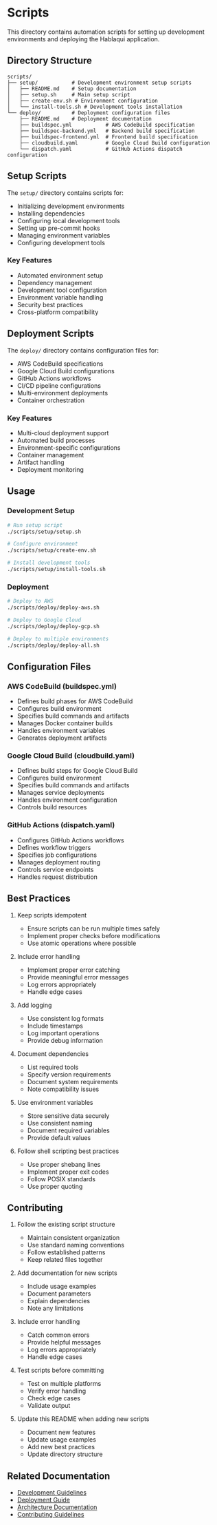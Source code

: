 # Scripts

This directory contains automation scripts for setting up development environments and deploying the Hablaqui application.

## Directory Structure
```
scripts/
├── setup/           # Development environment setup scripts
│   ├── README.md    # Setup documentation
│   ├── setup.sh     # Main setup script
│   ├── create-env.sh # Environment configuration
│   └── install-tools.sh # Development tools installation
└── deploy/          # Deployment configuration files
    ├── README.md    # Deployment documentation
    ├── buildspec.yml           # AWS CodeBuild specification
    ├── buildspec-backend.yml   # Backend build specification
    ├── buildspec-frontend.yml  # Frontend build specification
    ├── cloudbuild.yaml         # Google Cloud Build configuration
    └── dispatch.yaml           # GitHub Actions dispatch configuration
```

## Setup Scripts
The `setup/` directory contains scripts for:
- Initializing development environments
- Installing dependencies
- Configuring local development tools
- Setting up pre-commit hooks
- Managing environment variables
- Configuring development tools

### Key Features
- Automated environment setup
- Dependency management
- Development tool configuration
- Environment variable handling
- Security best practices
- Cross-platform compatibility

## Deployment Scripts
The `deploy/` directory contains configuration files for:
- AWS CodeBuild specifications
- Google Cloud Build configurations
- GitHub Actions workflows
- CI/CD pipeline configurations
- Multi-environment deployments
- Container orchestration

### Key Features
- Multi-cloud deployment support
- Automated build processes
- Environment-specific configurations
- Container management
- Artifact handling
- Deployment monitoring

## Usage

### Development Setup
```bash
# Run setup script
./scripts/setup/setup.sh

# Configure environment
./scripts/setup/create-env.sh

# Install development tools
./scripts/setup/install-tools.sh
```

### Deployment
```bash
# Deploy to AWS
./scripts/deploy/deploy-aws.sh

# Deploy to Google Cloud
./scripts/deploy/deploy-gcp.sh

# Deploy to multiple environments
./scripts/deploy/deploy-all.sh
```

## Configuration Files

### AWS CodeBuild (buildspec.yml)
- Defines build phases for AWS CodeBuild
- Configures build environment
- Specifies build commands and artifacts
- Manages Docker container builds
- Handles environment variables
- Generates deployment artifacts

### Google Cloud Build (cloudbuild.yaml)
- Defines build steps for Google Cloud Build
- Configures build environment
- Specifies build commands and artifacts
- Manages service deployments
- Handles environment configuration
- Controls build resources

### GitHub Actions (dispatch.yaml)
- Configures GitHub Actions workflows
- Defines workflow triggers
- Specifies job configurations
- Manages deployment routing
- Controls service endpoints
- Handles request distribution

## Best Practices
1. Keep scripts idempotent
   - Ensure scripts can be run multiple times safely
   - Implement proper checks before modifications
   - Use atomic operations where possible

2. Include error handling
   - Implement proper error catching
   - Provide meaningful error messages
   - Log errors appropriately
   - Handle edge cases

3. Add logging
   - Use consistent log formats
   - Include timestamps
   - Log important operations
   - Provide debug information

4. Document dependencies
   - List required tools
   - Specify version requirements
   - Document system requirements
   - Note compatibility issues

5. Use environment variables
   - Store sensitive data securely
   - Use consistent naming
   - Document required variables
   - Provide default values

6. Follow shell scripting best practices
   - Use proper shebang lines
   - Implement proper exit codes
   - Follow POSIX standards
   - Use proper quoting

## Contributing
1. Follow the existing script structure
   - Maintain consistent organization
   - Use standard naming conventions
   - Follow established patterns
   - Keep related files together

2. Add documentation for new scripts
   - Include usage examples
   - Document parameters
   - Explain dependencies
   - Note any limitations

3. Include error handling
   - Catch common errors
   - Provide helpful messages
   - Log errors appropriately
   - Handle edge cases

4. Test scripts before committing
   - Test on multiple platforms
   - Verify error handling
   - Check edge cases
   - Validate output

5. Update this README when adding new scripts
   - Document new features
   - Update usage examples
   - Add new best practices
   - Update directory structure

## Related Documentation
- [Development Guidelines](../docs/DEVELOPMENT.md)
- [Deployment Guide](../docs/DEPLOYMENT.md)
- [Architecture Documentation](../docs/ARCHITECTURE.md)
- [Contributing Guidelines](../CONTRIBUTING.md) 